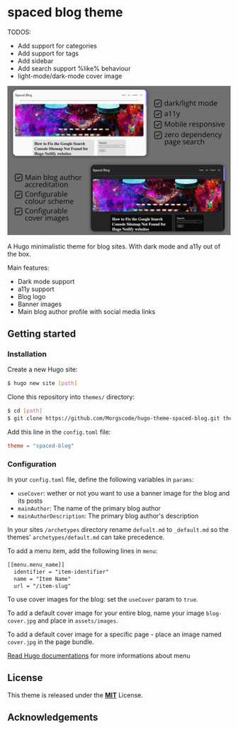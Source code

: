 # spaced blog theme

TODOS:

- Add support for categories
- Add support for tags
- Add sidebar
- Add search support %like% behaviour
- light-mode/dark-mode cover image

![Intro](https://github.com/Morgscode/hugo-theme-spaced-blog/blob/master/images/cover.png)

A Hugo minimalistic theme for blog sites. With dark mode and a11y out of the box.

Main features:

- Dark mode support
- a11y support
- Blog logo
- Banner images
- Main blog author profile with social media links

## Getting started

### Installation

Create a new Hugo site:

```bash
$ hugo new site [path]
```

Clone this repository into `themes/` directory:

```bash
$ cd [path]
$ git clone https://github.com/Morgscode/hugo-theme-spaced-blog.git themes/spaced-blog
```

Add this line in the `config.toml` file:

```toml
theme = "spaced-blog"
```

### Configuration

In your `config.toml` file, define the following variables in `params`:

- `useCover`: wether or not you want to use a banner image for the blog and its posts
- `mainAuthor`: The name of the primary blog author
- `mainAuthorDescription`: The primary blog author's description

In your sites `/archetypes` directory rename `defualt.md` to `_default.md` so the themes' `archetypes/default.md` can take precedence.

To add a menu item, add the following lines in `menu`:

```
[[menu.menu_name]]
  identifier = "item-identifier"
  name = "Item Name"
  url = "/item-slug"
```

To use cover images for the blog: set the `useCover` param to `true`.

To add a default cover image for your entire blog, name your image `blog-cover.jpg` and place in `assets/images`.

To add a default cover image for a specific page - place an image named `cover.jpg` in the page bundle.

[Read Hugo documentations](https://gohugo.io/content-management/menus/#readout) for more informations about menu

## License

This theme is released under the [**MIT**](/LICENSE.md) License.

## Acknowledgements
